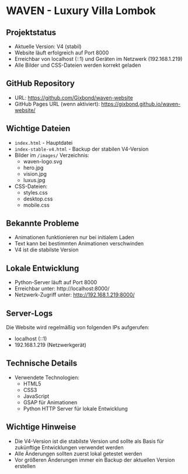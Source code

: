 # WAVEN - Luxury Villa Lombok

## Projektstatus
- Aktuelle Version: V4 (stabil)
- Website läuft erfolgreich auf Port 8000
- Erreichbar von localhost (::1) und Geräten im Netzwerk (192.168.1.219)
- Alle Bilder und CSS-Dateien werden korrekt geladen

## GitHub Repository
- URL: https://github.com/Gixbond/waven-website
- GitHub Pages URL (wenn aktiviert): https://gixbond.github.io/waven-website/

## Wichtige Dateien
- `index.html` - Hauptdatei
- `index-stable-v4.html` - Backup der stabilen V4-Version
- Bilder im `/images/` Verzeichnis:
  - waven-logo.svg
  - hero.jpg
  - vision.jpg
  - luxus.jpg
- CSS-Dateien:
  - styles.css
  - desktop.css
  - mobile.css

## Bekannte Probleme
- Animationen funktionieren nur bei initialem Laden
- Text kann bei bestimmten Animationen verschwinden
- V4 ist die stabilste Version

## Lokale Entwicklung
- Python-Server läuft auf Port 8000
- Erreichbar unter: http://localhost:8000/
- Netzwerk-Zugriff unter: http://192.168.1.219:8000/

## Server-Logs
Die Website wird regelmäßig von folgenden IPs aufgerufen:
- localhost (::1)
- 192.168.1.219 (Netzwerkgerät)

## Technische Details
- Verwendete Technologien:
  - HTML5
  - CSS3
  - JavaScript
  - GSAP für Animationen
  - Python HTTP Server für lokale Entwicklung

## Wichtige Hinweise
- Die V4-Version ist die stabilste Version und sollte als Basis für zukünftige Entwicklungen verwendet werden
- Alle Änderungen sollten zuerst lokal getestet werden
- Vor größeren Änderungen immer ein Backup der aktuellen Version erstellen

